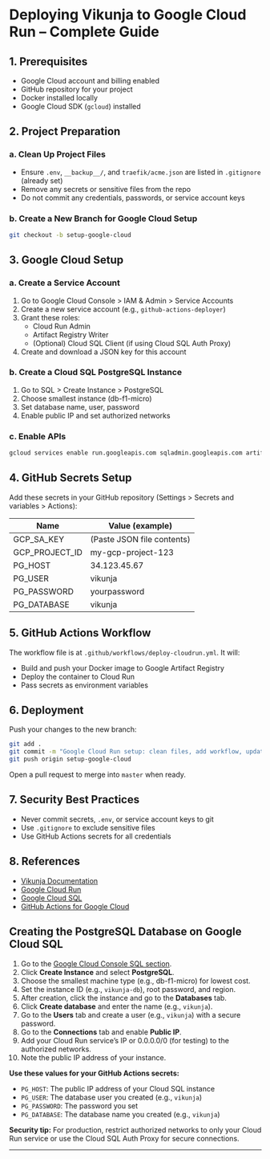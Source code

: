 # Deploying Vikunja to Google Cloud Run – Complete Guide

## 1. Prerequisites

- Google Cloud account and billing enabled
- GitHub repository for your project
- Docker installed locally
- Google Cloud SDK (`gcloud`) installed

## 2. Project Preparation

### a. Clean Up Project Files

- Ensure `.env`, `__backup__/`, and `traefik/acme.json` are listed in `.gitignore` (already set)
- Remove any secrets or sensitive files from the repo
- Do not commit any credentials, passwords, or service account keys

### b. Create a New Branch for Google Cloud Setup

```bash
git checkout -b setup-google-cloud
```

## 3. Google Cloud Setup

### a. Create a Service Account

1. Go to Google Cloud Console > IAM & Admin > Service Accounts
2. Create a new service account (e.g., `github-actions-deployer`)
3. Grant these roles:
   - Cloud Run Admin
   - Artifact Registry Writer
   - (Optional) Cloud SQL Client (if using Cloud SQL Auth Proxy)
4. Create and download a JSON key for this account

### b. Create a Cloud SQL PostgreSQL Instance

1. Go to SQL > Create Instance > PostgreSQL
2. Choose smallest instance (db-f1-micro)
3. Set database name, user, password
4. Enable public IP and set authorized networks

### c. Enable APIs

```bash
gcloud services enable run.googleapis.com sqladmin.googleapis.com artifactregistry.googleapis.com
```

## 4. GitHub Secrets Setup

Add these secrets in your GitHub repository (Settings > Secrets and variables > Actions):

| Name            | Value (example)                |
|-----------------|-------------------------------|
| GCP_SA_KEY      | (Paste JSON file contents)     |
| GCP_PROJECT_ID  | my-gcp-project-123            |
| PG_HOST         | 34.123.45.67                  |
| PG_USER         | vikunja                       |
| PG_PASSWORD     | yourpassword                  |
| PG_DATABASE     | vikunja                       |

## 5. GitHub Actions Workflow

The workflow file is at `.github/workflows/deploy-cloudrun.yml`. It will:

- Build and push your Docker image to Google Artifact Registry
- Deploy the container to Cloud Run
- Pass secrets as environment variables

## 6. Deployment

Push your changes to the new branch:

```bash
git add .
git commit -m "Google Cloud Run setup: clean files, add workflow, update docs"
git push origin setup-google-cloud
```

Open a pull request to merge into `master` when ready.

## 7. Security Best Practices

- Never commit secrets, `.env`, or service account keys to git
- Use `.gitignore` to exclude sensitive files
- Use GitHub Actions secrets for all credentials

## 8. References

- [Vikunja Documentation](https://vikunja.io/docs/)
- [Google Cloud Run](https://cloud.google.com/run/docs)
- [Google Cloud SQL](https://cloud.google.com/sql/docs)
- [GitHub Actions for Google Cloud](https://github.com/google-github-actions)

## Creating the PostgreSQL Database on Google Cloud SQL

1. Go to the [Google Cloud Console SQL section](https://console.cloud.google.com/sql/instances).
2. Click **Create Instance** and select **PostgreSQL**.
3. Choose the smallest machine type (e.g., db-f1-micro) for lowest cost.
4. Set the instance ID (e.g., `vikunja-db`), root password, and region.
5. After creation, click the instance and go to the **Databases** tab.
6. Click **Create database** and enter the name (e.g., `vikunja`).
7. Go to the **Users** tab and create a user (e.g., `vikunja`) with a secure password.
8. Go to the **Connections** tab and enable **Public IP**.
9. Add your Cloud Run service’s IP or 0.0.0.0/0 (for testing) to the authorized networks.
10. Note the public IP address of your instance.

**Use these values for your GitHub Actions secrets:**
- `PG_HOST`: The public IP address of your Cloud SQL instance
- `PG_USER`: The database user you created (e.g., `vikunja`)
- `PG_PASSWORD`: The password you set
- `PG_DATABASE`: The database name you created (e.g., `vikunja`)

**Security tip:** For production, restrict authorized networks to only your Cloud Run service or use the Cloud SQL Auth Proxy for secure connections.

---
